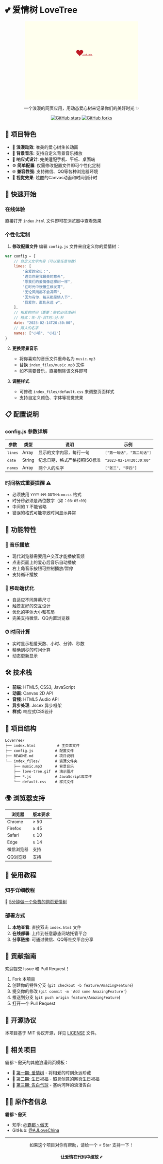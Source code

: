 # 💕 爱情树 LoveTree

<div align="center">

![LoveTree Demo](./index_files/love-tree.gif)

一个浪漫的网页应用，用动态爱心树来记录你们的美好时光 ✨

[![GitHub stars](https://img.shields.io/github/stars/AJLoveChina/LoveTree?style=social)](https://github.com/AJLoveChina/LoveTree)
[![GitHub forks](https://img.shields.io/github/forks/AJLoveChina/LoveTree?style=social)](https://github.com/AJLoveChina/LoveTree)

</div>

## 🌟 项目特色

- 💖 **浪漫动效**: 唯美的爱心树生长动画
- 🎵 **背景音乐**: 支持自定义背景音乐播放
- 📱 **响应式设计**: 完美适配手机、平板、桌面端
- ⚙️ **简单配置**: 仅需修改配置文件即可个性化定制
- 🌐 **兼容性强**: 支持微信、QQ等各种浏览器环境
- 🎨 **视觉效果**: 炫酷的Canvas动画和时间倒计时

## 🚀 快速开始

### 在线体验
直接打开 `index.html` 文件即可在浏览器中查看效果

### 个性化定制

1. **修改配置文件**
   编辑 `config.js` 文件来自定义你的爱情树：

```javascript
var config = {
    // 自定义文字内容（可以是任意句数）
    lines: [
        "亲爱的宝贝：",
        "遇见你是我最美的意外",
        "愿我们的爱情像这棵树一样",
        "在时光中慢慢生根发芽",
        "无论风雨都不会凋零",
        "因为有你，每天都是情人节",
        "我爱你，直到永远 💕",
    ],
    // 相爱的时间（重要：格式必须准确）
    // 格式：年-月-日T时:分:秒
    date: "2023-02-14T20:30:00",
    // 两人的名字
    names: ["小明", "小红"]
}
```

2. **更换背景音乐**
   - 将你喜欢的音乐文件重命名为 `music.mp3`
   - 替换 `index_files/music.mp3` 文件
   - 如不需要音乐，直接删除该文件即可

3. **调整样式**
   - 可修改 `index_files/default.css` 来调整页面样式
   - 支持自定义颜色、字体等视觉效果

## 📋 配置说明

### config.js 参数详解

| 参数 | 类型 | 说明 | 示例 |
|------|------|------|------|
| `lines` | Array | 显示的文字内容，每行一句 | `["第一句话", "第二句话"]` |
| `date` | String | 纪念日期，格式严格按照ISO标准 | `"2023-02-14T20:30:00"` |
| `names` | Array | 两个人的名字 | `["张三", "李四"]` |

### 时间格式重要提醒 ⚠️
- 必须使用 `YYYY-MM-DDTHH:mm:ss` 格式
- 时分秒必须是两位数字（如：`08:05:09`）
- 中间的 `T` 不能省略
- 错误的格式可能导致时间显示异常

## 🎯 功能特性

### 🎵 音乐播放
- 现代浏览器需要用户交互才能播放音频
- 点击页面上的爱心后音乐自动播放
- 右上角音乐按钮可控制播放/暂停
- 支持循环播放

### 📱 移动端优化
- 自适应不同屏幕尺寸
- 触摸友好的交互设计
- 优化的字体大小和布局
- 完美支持微信、QQ内置浏览器

### ⏰ 时间计算
- 实时显示相爱天数、小时、分钟、秒数
- 精确到秒的时间计算
- 动态更新显示

## 🛠️ 技术栈

- **前端**: HTML5, CSS3, JavaScript
- **动画**: Canvas 2D API
- **音频**: HTML5 Audio API  
- **异步处理**: Jscex 异步框架
- **样式**: 响应式CSS设计

## 📂 项目结构

```
LoveTree/
├── index.html          # 主页面文件
├── config.js          # 配置文件
├── README.md          # 项目说明
└── index_files/       # 资源文件夹
    ├── music.mp3      # 背景音乐
    ├── love-tree.gif  # 演示图片
    ├── *.js           # JavaScript库文件
    └── default.css    # 样式文件
```

## 🌍 浏览器支持

| 浏览器 | 版本要求 |
|--------|----------|
| Chrome | ≥ 50 |
| Firefox | ≥ 45 |
| Safari | ≥ 10 |
| Edge | ≥ 14 |
| 微信浏览器 | 支持 |
| QQ浏览器 | 支持 |

## 📖 使用教程

### 知乎详细教程
📝 [5分钟做一个免费的网页爱情树](https://zhuanlan.zhihu.com/p/72907840)

### 部署方式
1. **本地查看**: 直接双击 `index.html` 文件
2. **在线部署**: 上传到任意静态网站托管平台
3. **分享链接**: 可通过微信、QQ等社交平台分享

## 🤝 贡献指南

欢迎提交 Issue 和 Pull Request！

1. Fork 本项目
2. 创建你的特性分支 (`git checkout -b feature/AmazingFeature`)
3. 提交你的修改 (`git commit -m 'Add some AmazingFeature'`)
4. 推送到分支 (`git push origin feature/AmazingFeature`)
5. 打开一个 Pull Request

## 📜 开源协议

本项目基于 MIT 协议开源，详见 [LICENSE](LICENSE) 文件。

## 💖 相关项目

霸都丶傲天的其他浪漫网页模板：

- 🌳 [第一期: 爱情树](https://github.com/AJLoveChina/LoveTree) - 将相爱的时刻永远珍藏
- 🎂 [第二期: 生日祝福](https://github.com/AJLoveChina/birthday) - 超具创意的网页生日祝福
- 🎈 [第三期: 告白气球](https://github.com/AJLoveChina/loveBalloon) - 塞纳河畔的浪漫告白

## 👨‍💻 原作者信息

**霸都丶傲天**
- 知乎: [@霸都丶傲天](https://www.zhihu.com/people/AJLoveChina)
- GitHub: [@AJLoveChina](https://github.com/ajlovechina)

---

<div align="center">

如果这个项目对你有帮助，请给一个 ⭐️ Star 支持一下！

**让爱情在代码中绽放** 💕

</div>
